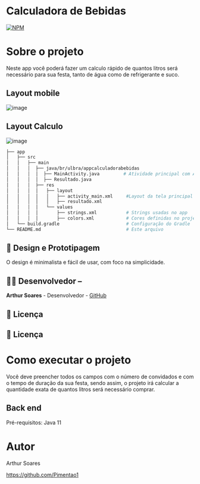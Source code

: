 # Calculadora de Bebidas 
[![NPM](https://img.shields.io/npm/l/react)](https://github.com/Pimentao1/AppCalculadoraBebidas/blob/master/LICENSE) 

# Sobre o projeto

Neste app você poderá fazer um calculo rápido de quantos litros será necessário para sua festa, tanto de água como de refrigerante e suco.

## Layout mobile
![image](https://github.com/user-attachments/assets/a02acd62-ff64-4cc1-990b-d77d20c2ad4f)



## Layout Calculo
![image](https://github.com/user-attachments/assets/d9a614dc-7c11-4d23-b65c-9876831666fb)



```bash
├── app
│   ├── src
│   │   ├── main
│   │   │  ├── java/br/ulbra/appcalculadorabebidas
│   │   │  │  ├── MainActivity.java         # Atividade principal com AppCalculadoraBebidas
│   │   │  │  ├── Resultado.java
│   │   │  ├── res
│   │   │  │   ├── layout
│   │   │  │   │   ├── activity_main.xml     #Layout da tela principal
│   │   │  │   │   ├── resultado.xml
│   │   │  │   └── values
│   │   │  │       ├── strings.xml           # Strings usadas no app
│   │   │  │       ├── colors.xml            # Cores definidas no projeto
│   └── build.gradle                         # Configuração do Gradle
└── README.md                                # Este arquivo
```

## 🎨 Design e Prototipagem
 
O design é minimalista e fácil de usar, com foco na simplicidade.
  
## 👨‍💻 Desenvolvedor –

**Arthur Soares** - Desenvolvedor - [GitHub](https://github.com/Pimentao1)

 ## 📄 Licença
 

 ## 📄 Licença
 
# Como executar o projeto

Você deve preencher todos os campos com o número de convidados e com o tempo de duração da sua festa, sendo assim, o projeto irá calcular a quantidade exata de quantos litros será necessário comprar.

## Back end
Pré-requisitos: Java 11

# Autor

Arthur Soares

https://github.com/Pimentao1
